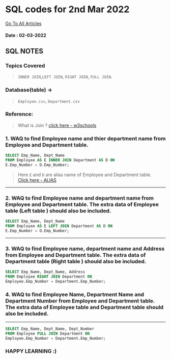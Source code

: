 # SQL codes for 2nd Mar 2022

[Go To All Articles](/sql-notes-2022)  

#### Date : 02-03-2022
## SQL NOTES  
### Topics Covered  
>  `INNER JOIN`,`LEFT JOIN`, `RIGHT JOIN`, `FULL JOIN`.
### Database(table) ->  
> `Employee.csv`, `Department.csv`  

### Reference:  
> What is Join ? [click here - w3schools](https://www.w3schools.com/sql/sql_join.asp)   
### 1. WAQ to find Employee name and thier department name from Employee and Department table.  
```sql
SELECT Emp_Name, Dept_Name
FROM Employee AS E INNER JOIN Department AS D ON
E.Emp_Number = D.Emp_Number;  
```  
> Here `E` and  `D` are alias name of Employee and Department table.  
> [Click here - ALIAS](https://lrbc.ml/mJG8XqXrV)    
---  
### 2. WAQ to find Employee name and department name from Employee and Department table. The extra data of Employee table (Left table ) should also be included.    
```sql
SELECT Emp_Name, Dept_Name
FROM Employee AS E LEFT JOIN Department AS D ON
E.Emp_Number = D.Emp_Number;  
``` 
---  
### 3. WAQ to find Employee name, department name and Address from Employee and Department table. The extra data of Department table (Right table ) should also be included.  

```sql
SELECT Emp_Name, Dept_Name, Address
FROM Employee RIGHT JOIN Department ON
Employee.Emp_Number = Department.Emp_Number;  
```  
### 4. WAQ to find Employee Name, Department Name and Department Number from Employee and Department table. The extra data of Employee table and Department table should also be included.  
---  
```sql
SELECT Emp_Name, Dept_Name, Dept_Number
FROM Employee FULL JOIN Department ON
Employee.Emp_Number = Department.Emp_Number;  
```  


### HAPPY LEARNING :)
